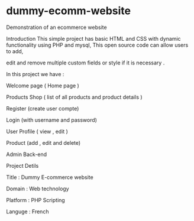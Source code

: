 # dummy-ecomm-website
Demonstration of an ecommerce website


Introduction
This simple project has basic HTML and CSS with dynamic functionality using PHP and mysql, This open source code can allow users to add, 

edit and remove multiple custom fields or style if it is necessary .

In this project we have :

Welcome page ( Home page )

Products Shop ( list of all products and product details )

Register (create user compte)

Login (with username and password)

User Profile ( view , edit )

Product (add , edit and delete)

Admin Back-end

Project Detils

Title : Dummy E-commerce website

Domain : Web technology

Platform : PHP Scripting

Languge : French
